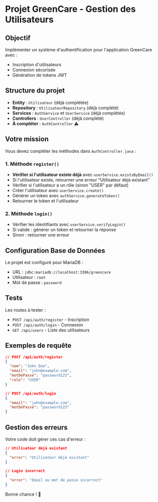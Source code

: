 # Projet GreenCare - Gestion des Utilisateurs

## Objectif

Implémenter un système d'authentification pour l'application GreenCare avec :
- Inscription d'utilisateurs
- Connexion sécurisée
- Génération de tokens JWT

## Structure du projet

- **Entity** : `Utilisateur` (déjà complétée)
- **Repository** : `UtilisateurRepository` (déjà complété)
- **Services** : `AuthService` et `UserService` (déjà complétés)
- **Controllers** : `UserController` (déjà complété)
- **À compléter** : `AuthController` ⚠️

## Votre mission

Vous devez compléter les méthodes dans `AuthController.java` :

### 1. Méthode `register()`
- **Vérifier si l'utilisateur existe déjà** avec `userService.existsByEmail()`
- Si l'utilisateur existe, retourner une erreur "Utilisateur déjà existant"
- Vérifier si l'utilisateur a un rôle (sinon "USER" par défaut)  
- Créer l'utilisateur avec `userService.create()`
- Générer un token avec `authService.generateToken()`
- Retourner le token et l'utilisateur

### 2. Méthode `login()`
- Vérifier les identifiants avec `userService.verifyLogin()`
- Si valide : générer un token et retourner la réponse
- Sinon : retourner une erreur

## Configuration Base de Données

Le projet est configuré pour MariaDB :
- URL : `jdbc:mariadb://localhost:3306/greencare`
- Utilisateur : `root`
- Mot de passe : `password`

## Tests

Les routes à tester :
- `POST /api/auth/register` - Inscription
- `POST /api/auth/login` - Connexion
- `GET /api/users` - Liste des utilisateurs

## Exemples de requête

```json
// POST /api/auth/register
{
  "nom": "John Doe",
  "email": "john@example.com",
  "motDePasse": "password123",
  "role": "USER"
}

// POST /api/auth/login
{
  "email": "john@example.com",
  "motDePasse": "password123"
}
```

## Gestion des erreurs

Votre code doit gérer ces cas d'erreur :

```json
// Utilisateur déjà existant
{
  "error": "Utilisateur déjà existant"
}

// Login incorrect
{
  "error": "Email ou mot de passe incorrect"
}
```

Bonne chance ! 🚀 